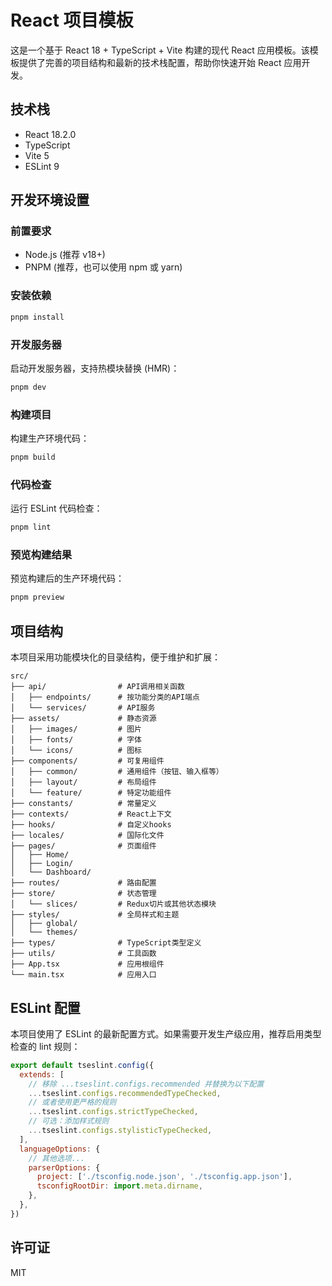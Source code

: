 # React 项目模板

这是一个基于 React 18 + TypeScript + Vite 构建的现代 React 应用模板。该模板提供了完善的项目结构和最新的技术栈配置，帮助你快速开始 React 应用开发。

## 技术栈

- React 18.2.0
- TypeScript
- Vite 5
- ESLint 9

## 开发环境设置

### 前置要求

- Node.js (推荐 v18+)
- PNPM (推荐，也可以使用 npm 或 yarn)

### 安装依赖

```bash
pnpm install
```

### 开发服务器

启动开发服务器，支持热模块替换 (HMR)：

```bash
pnpm dev
```

### 构建项目

构建生产环境代码：

```bash
pnpm build
```

### 代码检查

运行 ESLint 代码检查：

```bash
pnpm lint
```

### 预览构建结果

预览构建后的生产环境代码：

```bash
pnpm preview
```

## 项目结构

本项目采用功能模块化的目录结构，便于维护和扩展：

```
src/
├── api/                # API调用相关函数
│   ├── endpoints/      # 按功能分类的API端点
│   └── services/       # API服务
├── assets/             # 静态资源
│   ├── images/         # 图片
│   ├── fonts/          # 字体
│   └── icons/          # 图标
├── components/         # 可复用组件
│   ├── common/         # 通用组件（按钮、输入框等）
│   ├── layout/         # 布局组件
│   └── feature/        # 特定功能组件
├── constants/          # 常量定义
├── contexts/           # React上下文
├── hooks/              # 自定义hooks
├── locales/            # 国际化文件
├── pages/              # 页面组件
│   ├── Home/
│   ├── Login/
│   └── Dashboard/
├── routes/             # 路由配置
├── store/              # 状态管理
│   └── slices/         # Redux切片或其他状态模块
├── styles/             # 全局样式和主题
│   ├── global/
│   └── themes/
├── types/              # TypeScript类型定义
├── utils/              # 工具函数
├── App.tsx             # 应用根组件
└── main.tsx            # 应用入口
```

## ESLint 配置

本项目使用了 ESLint 的最新配置方式。如果需要开发生产级应用，推荐启用类型检查的 lint 规则：

```js
export default tseslint.config({
  extends: [
    // 移除 ...tseslint.configs.recommended 并替换为以下配置
    ...tseslint.configs.recommendedTypeChecked,
    // 或者使用更严格的规则
    ...tseslint.configs.strictTypeChecked,
    // 可选：添加样式规则
    ...tseslint.configs.stylisticTypeChecked,
  ],
  languageOptions: {
    // 其他选项...
    parserOptions: {
      project: ['./tsconfig.node.json', './tsconfig.app.json'],
      tsconfigRootDir: import.meta.dirname,
    },
  },
})
```

## 许可证

MIT
